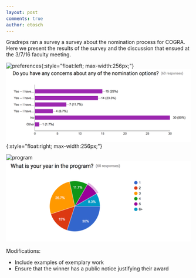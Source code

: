 ```yaml
---
layout: post
comments: true
author: etosch
---
```


Gradreps ran a survey a survey about the nomination process for COGRA. Here we present the results of the survey and the discussion that ensued at the 3/7/16 faculty meeting. 

![preferences]({{base.url}}/images/preferences.png){:style="float:left; max-width:256px;"}
![concerns](images/concerns.png){:style="float:right; max-width:256px;"}

<!--break-->

![program]({{base.url}}/images/program.png)
![year](images/year.png)


Modifications:

* Include examples of exemplary work
* Ensure that the winner has a public notice justifying their award

